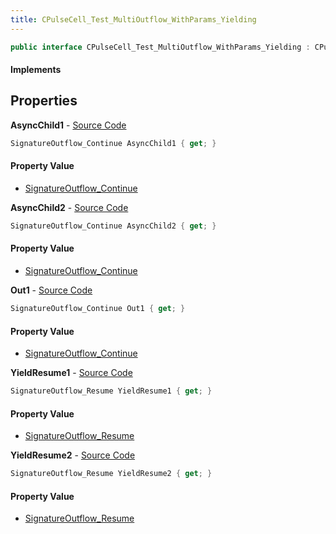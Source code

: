 ```yaml
---
title: CPulseCell_Test_MultiOutflow_WithParams_Yielding
---
```


```csharp
public interface CPulseCell_Test_MultiOutflow_WithParams_Yielding : CPulseCell_BaseYieldingInflow, CPulseCell_BaseFlow, CPulseCell_Base, ISchemaClass<CPulseCell_Base>, ISchemaClass<CPulseCell_BaseFlow>, ISchemaClass<CPulseCell_BaseYieldingInflow>, ISchemaClass<CPulseCell_Test_MultiOutflow_WithParams_Yielding>, ISchemaField, ISchemaClass, INativeHandle
```

#### Implements

## Properties

**AsyncChild1** - [Source Code](https://github.com/swiftly-solution/swiftlys2/blob/main/managed/src/SwiftlyS2.Generated/Schemas/Interfaces/CPulseCell_Test_MultiOutflow_WithParams_Yielding.cs#L18)

```csharp
SignatureOutflow_Continue AsyncChild1 { get; }
```

#### Property Value

- [SignatureOutflow_Continue](/docs/api/shared/schemadefinitions/signatureoutflow_continue)

**AsyncChild2** - [Source Code](https://github.com/swiftly-solution/swiftlys2/blob/main/managed/src/SwiftlyS2.Generated/Schemas/Interfaces/CPulseCell_Test_MultiOutflow_WithParams_Yielding.cs#L20)

```csharp
SignatureOutflow_Continue AsyncChild2 { get; }
```

#### Property Value

- [SignatureOutflow_Continue](/docs/api/shared/schemadefinitions/signatureoutflow_continue)

**Out1** - [Source Code](https://github.com/swiftly-solution/swiftlys2/blob/main/managed/src/SwiftlyS2.Generated/Schemas/Interfaces/CPulseCell_Test_MultiOutflow_WithParams_Yielding.cs#L16)

```csharp
SignatureOutflow_Continue Out1 { get; }
```

#### Property Value

- [SignatureOutflow_Continue](/docs/api/shared/schemadefinitions/signatureoutflow_continue)

**YieldResume1** - [Source Code](https://github.com/swiftly-solution/swiftlys2/blob/main/managed/src/SwiftlyS2.Generated/Schemas/Interfaces/CPulseCell_Test_MultiOutflow_WithParams_Yielding.cs#L22)

```csharp
SignatureOutflow_Resume YieldResume1 { get; }
```

#### Property Value

- [SignatureOutflow_Resume](/docs/api/shared/schemadefinitions/signatureoutflow_resume)

**YieldResume2** - [Source Code](https://github.com/swiftly-solution/swiftlys2/blob/main/managed/src/SwiftlyS2.Generated/Schemas/Interfaces/CPulseCell_Test_MultiOutflow_WithParams_Yielding.cs#L24)

```csharp
SignatureOutflow_Resume YieldResume2 { get; }
```

#### Property Value

- [SignatureOutflow_Resume](/docs/api/shared/schemadefinitions/signatureoutflow_resume)

